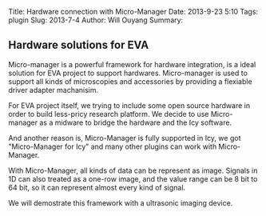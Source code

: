 Title: Hardware connection with Micro-Manager
Date: 2013-9-23 5:10
Tags: plugin
Slug: 2013-7-4
Author: Will Ouyang
Summary:

## Hardware solutions for EVA
Micro-manager is a powerful framework for hardware integration, is a ideal solution for EVA project to support hardwares. Micro-manager is used to support all kinds of microscopies and accessories by providing a flexiable driver adapter machanisim.

For EVA project itself, we trying to include some open source hardware in order to build less-pricy research platform. We decide to use Micro-manager as a midware to bridge the hardware and the Icy software. 

And another reason is, Micro-Manager is fully supported in Icy, we got "Micro-Manager for Icy" and many other plugins can work with Micro-Manager.

With Micro-Manager, all kinds of data can be represent as image. Signals in 1D can also treated as a one-row image, and the value range can be 8 bit to 64 bit, so it can represent almost every kind of signal.

We will demostrate this framework with a ultrasonic imaging device.


